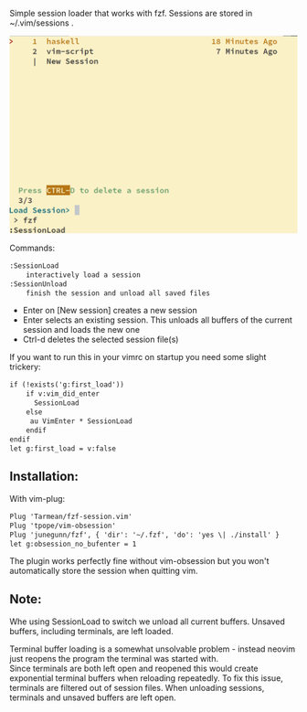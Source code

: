 Simple session loader that works with fzf. Sessions are stored in ~/.vim/sessions .

![Screenshot](screenshot.png)

Commands:

    :SessionLoad
        interactively load a session
    :SessionUnload
        finish the session and unload all saved files

- Enter on [New session] creates a new session
- Enter selects an existing session. This unloads all buffers of the current session and loads the new one
- Ctrl-d deletes the selected session file(s)

If you want to run this in your vimrc on startup you need some slight trickery:

    if (!exists('g:first_load'))
        if v:vim_did_enter
          SessionLoad
        else
         au VimEnter * SessionLoad
        endif
    endif
    let g:first_load = v:false


## Installation:

With vim-plug:

    Plug 'Tarmean/fzf-session.vim'
    Plug 'tpope/vim-obsession'
    Plug 'junegunn/fzf', { 'dir': '~/.fzf', 'do': 'yes \| ./install' }
    let g:obsession_no_bufenter = 1

The plugin works perfectly fine without vim-obsession but you won't automatically store the session when quitting vim.

## Note:

Whe using SessionLoad to switch we unload all current buffers. Unsaved buffers, including terminals, are left loaded.

Terminal buffer loading is a somewhat unsolvable problem - instead neovim just reopens the program the terminal was started with.  
Since terminals are both left open and reopened this would create exponential terminal buffers when reloading repeatedly. To fix this issue, terminals are filtered out of session files. When unloading sessions, terminals and unsaved buffers are left open.
